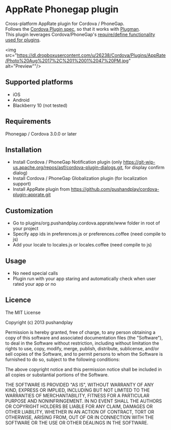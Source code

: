 # AppRate Phonegap plugin #

Cross-platform AppRate plugin for Cordova / PhoneGap.<br>
Follows the [Cordova Plugin spec](http://docs.phonegap.com/en/3.0.0rc1/guide_plugins_plugin_spec.md.html#Plugin%20Specification), so that it works with [Plugman](https://github.com/apache/cordova-plugman).<br>
This plugin leverages Cordova/PhoneGap's [require/define functionality used for plugins](http://simonmacdonald.blogspot.ca/2012/08/so-you-wanna-write-phonegap-200-android.html).<br>

<img src="https://dl.dropboxusercontent.com/u/26238/Cordova/Plugins/AppRate/Photo%20Aug%2017%2C%201%2001%2047%20PM.jpg" alt="Preview""/>

## Supported platforms ##

+	iOS
+	Android
+	Blackberry 10 (not tested)

## Requirements ##

Phonegap / Cordova 3.0.0 or later

## Installation ##

+	Install Cordova / PhoneGap Notification plugin (only https://git-wip-us.apache.org/repos/asf/cordova-plugin-dialogs.git, for display confirm dialog)
+	Install Cordova / PhoneGap Globalization plugin (for localization support)
+	Install AppRate plugin from https://github.com/pushandplay/cordova-plugin-apprate.git

## Customization ##

+	Go to plugins/org.pushandplay.cordova.apprate/www folder in root of your project
+	Specify app ids in preferences.js or preferences.coffee (need compile to js)
+	Add your locale to locales.js or locales.coffee (need compile to js)

## Usage ##

+	No need special calls
+	Plugin run with your app staring and automatically check when user rated your app or no

## Licence ##

The MIT License

Copyright (c) 2013 pushandplay

Permission is hereby granted, free of charge, to any person obtaining a copy of this software and associated documentation files (the "Software"), to deal in the Software without restriction, including without limitation the rights to use, copy, modify, merge, publish, distribute, sublicense, and/or sell copies of the Software, and to permit persons to whom the Software is furnished to do so, subject to the following conditions:

The above copyright notice and this permission notice shall be included in all copies or substantial portions of the Software.

THE SOFTWARE IS PROVIDED "AS IS", WITHOUT WARRANTY OF ANY KIND, EXPRESS OR IMPLIED, INCLUDING BUT NOT LIMITED TO THE WARRANTIES OF MERCHANTABILITY, FITNESS FOR A PARTICULAR PURPOSE AND NONINFRINGEMENT. IN NO EVENT SHALL THE AUTHORS OR COPYRIGHT HOLDERS BE LIABLE FOR ANY CLAIM, DAMAGES OR OTHER LIABILITY, WHETHER IN AN ACTION OF CONTRACT, TORT OR OTHERWISE, ARISING FROM, OUT OF OR IN CONNECTION WITH THE SOFTWARE OR THE USE OR OTHER DEALINGS IN THE SOFTWARE.
